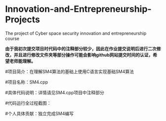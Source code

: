 # Innovation-and-Entrepreneurship-Projects
The project of Cyber space security innovation and entrepreneurship course

**由于我初次提交项目时代码中的注释部分较少，因此在作业提交说明后进行二次修改，并且进行修改文件夹等部分操作可能会影响github网站提交时间的认证，希望老师能理解。**

#项目简介：在理解SM4算法的基础上使用C语言实现基础SM4算法

#项目名称：SM4.cpp

#具体代码说明：详情请见SM4.cpp项目中注释部分

#代码运行全过程截图：

#个人具体贡献：独立完成SM4编写
